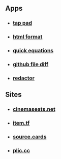 <h2>Apps</h2>
<ul class="post-list">
  <li>
    <h3>
      <a class="post-link" href="https://gum.co/tappad">tap pad</a>
    </h3>
  </li>

  <li>
    <h3>
      <a class="post-link" href="https://marketplace.visualstudio.com/items?itemName=mohd-akram.vscode-html-format">html format</a>
    </h3>
  </li>

  <li>
    <h3>
      <a class="post-link" href="https://chrome.google.com/webstore/detail/quick-equations/pnhnfjbdadnnicpliempeidfminbflon?hl=en">quick equations</a>
    </h3>
  </li>

  <li>
    <h3>
      <a class="post-link" href="https://addons.mozilla.org/en-US/firefox/addon/github-file-diff/">github file diff</a>
    </h3>
  </li>

  <li>
    <h3>
      <a class="post-link" href="https://addons.mozilla.org/en-US/firefox/addon/redactor/">redactor</a>
    </h3>
  </li>
</ul>
<h2>Sites</h2>
<ul class="post-list">
  <li>
    <h3>
      <a class="post-link" href="https://cinemaseats.net">cinemaseats.net</a>
    </h3>
  </li>

  <li>
    <h3>
      <a class="post-link" href="https://item.tf">item.tf</a>
    </h3>
  </li>

  <li>
    <h3>
      <a class="post-link" href="https://source.cards">source.cards</a>
    </h3>
  </li>

  <li>
    <h3>
      <a class="post-link" href="https://plic.cc">plic.cc</a>
    </h3>
  </li>
</ul>
